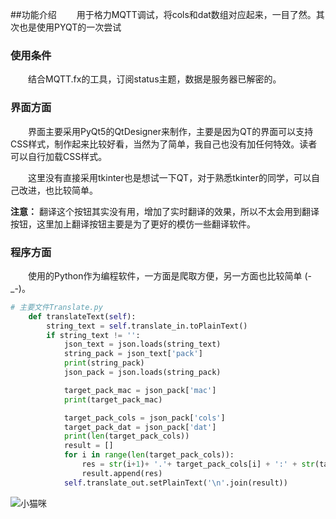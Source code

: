 ##功能介绍
&emsp;&emsp;用于格力MQTT调试，将cols和dat数组对应起来，一目了然。其次也是使用PYQT的一次尝试
### 使用条件
&emsp;&emsp;结合MQTT.fx的工具，订阅status主题，数据是服务器已解密的。
### 界面方面
&emsp;&emsp;界面主要采用PyQt5的QtDesigner来制作，主要是因为QT的界面可以支持CSS样式，制作起来比较好看，当然为了简单，我自己也没有加任何特效。读者可以自行加载CSS样式。

&emsp;&emsp;这里没有直接采用tkinter也是想试一下QT，对于熟悉tkinter的同学，可以自己改进，也比较简单。

**注意：** 翻译这个按钮其实没有用，增加了实时翻译的效果，所以不太会用到翻译按钮，这里加上翻译按钮主要是为了更好的模仿一些翻译软件。

### 程序方面
&emsp;&emsp;使用的Python作为编程软件，一方面是爬取方便，另一方面也比较简单 (-_-)。
```Python
# 主要文件Translate.py
    def translateText(self):
        string_text = self.translate_in.toPlainText()
        if string_text != '':
            json_text = json.loads(string_text)
            string_pack = json_text['pack']
            print(string_pack)
            json_pack = json.loads(string_pack)

            target_pack_mac = json_pack['mac']
            print(target_pack_mac)

            target_pack_cols = json_pack['cols']
            target_pack_dat = json_pack['dat']
            print(len(target_pack_cols))
            result = []
            for i in range(len(target_pack_cols)):
                res = str(i+1)+ '.'+ target_pack_cols[i] + ':' + str(target_pack_dat[i])
                result.append(res)
            self.translate_out.setPlainText('\n'.join(result))
```
![小猫咪](https://img-blog.csdnimg.cn/20191206170644586.jpg)
